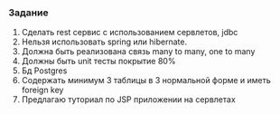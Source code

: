 ### Задание
1. Сделать rest сервис с использованием сервлетов, jdbc
2. Нельзя использовать spring или hibernate.
3. Должна быть реализована связь many to many, one to many
4. Должны быть unit тесты покрытие 80%
6. Бд Postgres
7. Содержать минимум 3 таблицы в 3 нормальной форме и иметь foreign key
8. Предлагаю туториал по JSP приложении на сервлетах
